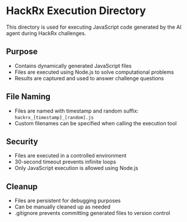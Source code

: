 # HackRx Execution Directory

This directory is used for executing JavaScript code generated by the AI agent during HackRx challenges.

## Purpose
- Contains dynamically generated JavaScript files
- Files are executed using Node.js to solve computational problems
- Results are captured and used to answer challenge questions

## File Naming
- Files are named with timestamp and random suffix: `hackrx_[timestamp]_[random].js`
- Custom filenames can be specified when calling the execution tool

## Security
- Files are executed in a controlled environment
- 30-second timeout prevents infinite loops
- Only JavaScript execution is allowed using Node.js

## Cleanup
- Files are persistent for debugging purposes
- Can be manually cleaned up as needed
- .gitignore prevents committing generated files to version control
